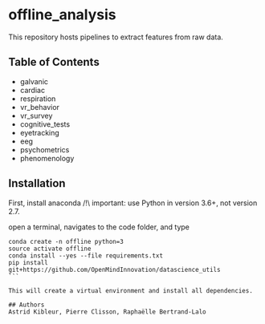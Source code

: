 # offline_analysis
This repository hosts pipelines to extract features from raw data. 

## Table of Contents 
- galvanic
- cardiac
- respiration
- vr_behavior
- vr_survey
- cognitive_tests
- eyetracking
- eeg
- psychometrics
- phenomenology

## Installation
First, install anaconda /!\ important: use Python in version 3.6+, not version 2.7.

open a terminal, navigates to the code folder, and type

````
conda create -n offline python=3
source activate offline
conda install --yes --file requirements.txt
pip install git+https://github.com/OpenMindInnovation/datascience_utils
```

This will create a virtual environment and install all dependencies.

## Authors 
Astrid Kibleur, Pierre Clisson, Raphaëlle Bertrand-Lalo

